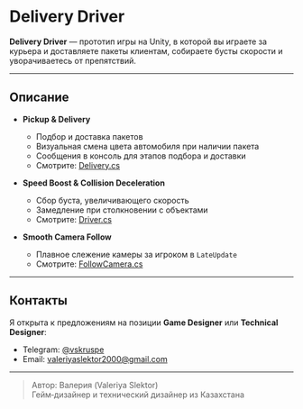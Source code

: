 # Delivery Driver

**Delivery Driver** — прототип игры на Unity, в которой вы играете за курьера и доставляете пакеты клиентам, собираете бусты скорости и уворачиваетесь от препятствий.

---

## Описание

- **Pickup & Delivery**  
  - Подбор и доставка пакетов  
  - Визуальная смена цвета автомобиля при наличии пакета  
  - Сообщения в консоль для этапов подбора и доставки  
  - Смотрите: [Delivery.cs](Assets/Delivery.cs)

- **Speed Boost & Collision Deceleration**  
  - Сбор буста, увеличивающего скорость  
  - Замедление при столкновении с объектами  
  - Смотрите: [Driver.cs](Assets/Scripts/Driver.cs)

- **Smooth Camera Follow**  
  - Плавное слежение камеры за игроком в `LateUpdate`  
  - Смотрите: [FollowCamera.cs](Assets/FollowCamera.cs)

---

## Контакты

Я открыта к предложениям на позиции **Game Designer** или **Technical Designer**:

- Telegram: [@vskruspe](https://t.me/vskruspe)  
- Email: [valeriyaslektor2000@gmail.com](mailto:valeriyaslektor2000@gmail.com)

---

> Автор: Валерия (Valeriya Slektor)  
> Гейм‑дизайнер и технический дизайнер из Казахстана  
